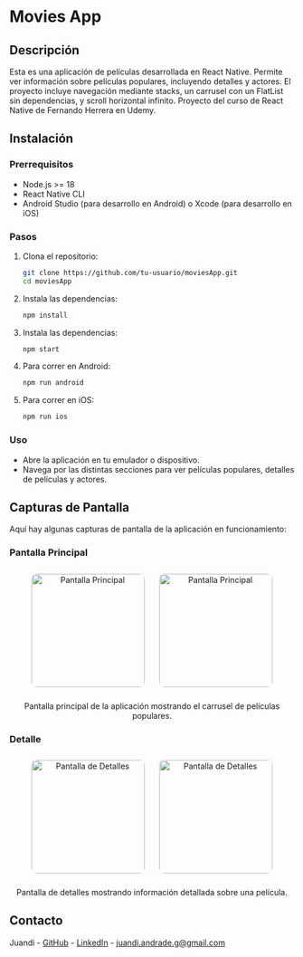 # Movies App

## Descripción
Esta es una aplicación de películas desarrollada en React Native. Permite ver información sobre películas populares, incluyendo detalles y actores. El proyecto incluye navegación mediante stacks, un carrusel con un FlatList sin dependencias, y scroll horizontal infinito. Proyecto del curso de React Native de Fernando Herrera en Udemy.

## Instalación

### Prerrequisitos
- Node.js >= 18
- React Native CLI
- Android Studio (para desarrollo en Android) o Xcode (para desarrollo en iOS)

### Pasos
1. Clona el repositorio:
   ```bash
   git clone https://github.com/tu-usuario/moviesApp.git
   cd moviesApp
2. Instala las dependencias:
   ```bash
   npm install
3. Instala las dependencias:
   ```bash
   npm start
4. Para correr en Android:
   ```bash
   npm run android
5. Para correr en iOS:
   ```bash
   npm run ios

### Uso
- Abre la aplicación en tu emulador o dispositivo.
- Navega por las distintas secciones para ver películas populares, detalles de películas y actores.

## Capturas de Pantalla

Aquí hay algunas capturas de pantalla de la aplicación en funcionamiento:

### Pantalla Principal

<p align="center">
  <img src="./screenshots/movies1.jpeg" alt="Pantalla Principal" width="200" style="margin: 10px; border-radius: 10px; border: 1px solid #f1f1f1"/>
  <img src="./screenshots/movies4.jpeg" alt="Pantalla Principal" width="200" style="margin: 10px; border-radius: 10px; border: 1px solid #f1f1f1"/>
</p>
<p align="center">
  Pantalla principal de la aplicación mostrando el carrusel de películas populares.
</p>

### Detalle

<p align="center">
  <img src="./screenshots/movies2.jpeg" alt="Pantalla de Detalles" width="200" style="margin: 10px; border-radius: 10px; border: 1px solid #f1f1f1"/>
  <img src="./screenshots/movies3.jpeg" alt="Pantalla de Detalles" width="200" style="margin: 10px; border-radius: 10px; border: 1px solid #f1f1f1"/>
</p>
<p align="center">
  Pantalla de detalles mostrando información detallada sobre una película.
</p>

## Contacto

Juandi - [GitHub](https://github.com/JuandiAndrade) - [LinkedIn](https://www.linkedin.com/in/juan-diego-andrade-polimeni-1a4501249/) - [juandi.andrade.g@gmail.com](mailto:juandi.andrade.g@gmail.com)
